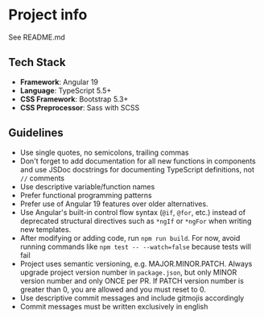 # Project info
See README.md

## Tech Stack

- **Framework**: Angular 19
- **Language**: TypeScript 5.5+
- **CSS Framework**: Bootstrap 5.3+
- **CSS Preprocessor**: Sass with SCSS

## Guidelines

- Use single quotes, no semicolons, trailing commas
- Don't forget to add documentation for all new functions in components and use JSDoc docstrings for documenting TypeScript definitions, not `//` comments
- Use descriptive variable/function names
- Prefer functional programming patterns
- Prefer use of Angular 19 features over older alternatives.
- Use Angular's built-in control flow syntax (`@if`, `@for`, etc.) instead of deprecated structural directives such as `*ngIf` or `*ngFor` when writing new templates.
- After modifying or adding code, run `npm run build`. For now, avoid running commands like `npm test -- --watch=false` because tests will fail
- Project uses semantic versioning, e.g. MAJOR.MINOR.PATCH. Always upgrade project version number in `package.json`, but only MINOR version number and only ONCE per PR. If PATCH version number is greater than 0, you are allowed and you must reset to 0.
- Use descriptive commit messages and include gitmojis accordingly
- Commit messages must be written exclusively in english
